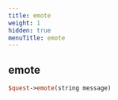 ```yaml
---
title: emote
weight: 1
hidden: true
menuTitle: emote
---
```

## emote
```perl
$quest->emote(string message)
```